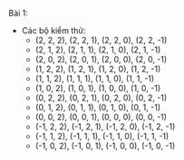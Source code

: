 Bài 1:

- Các bộ kiểm thử:
    + (2, 2, 2), (2, 2, 1), (2, 2, 0), (2, 2, -1)
    + (2, 1, 2), (2, 1, 1), (2, 1, 0), (2, 1, -1)
    + (2, 0, 2), (2, 0, 1), (2, 0, 0), (2, 0, -1)
    + (1, 2, 2), (1, 2, 1), (1, 2, 0), (1, 2, -1)
    + (1, 1, 2), (1, 1, 1), (1, 1, 0), (1, 1, -1)
    + (1, 0, 2), (1, 0, 1), (1, 0, 0), (1, 0, -1)
    + (0, 2, 2), (0, 2, 1), (0, 2, 0), (0, 2, -1)
    + (0, 1, 2), (0, 1, 1), (0, 1, 0), (0, 1, -1)
    + (0, 0, 2), (0, 0, 1), (0, 0, 0), (0, 0, -1)
    + (-1, 2, 2), (-1, 2, 1), (-1, 2, 0), (-1, 2, -1)
    + (-1, 1, 2), (-1, 1, 1), (-1, 1, 0), (-1, 1, -1)
    + (-1, 0, 2), (-1, 0, 1), (-1, 0, 0), (-1, 0, -1)
